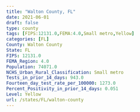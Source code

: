 ```yaml
---
title: "Walton County, FL"
date: 2021-06-01
draft: false
type: county
tags: [FIPS:12131.0,FEMA:4.0,Small metro,Yellow]
categories: [FL]
County: Walton County
State: FL
FIPS: 12131.0
FEMA_Region: 4.0
Population: 74071.0
NCHS_Urban_Rural_Classification: Small metro
Tests_in_prior_14_days: 943.0
Fourteen_day_test_rate_per_100000: 1273.0
Percent_Positivity_in_prior_14_days: 0.051
Level: Yellow
url: /states/FL/walton-county
---
```



